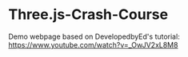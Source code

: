 # Three.js-Crash-Course
Demo webpage based on DevelopedbyEd's tutorial: https://www.youtube.com/watch?v=_OwJV2xL8M8
